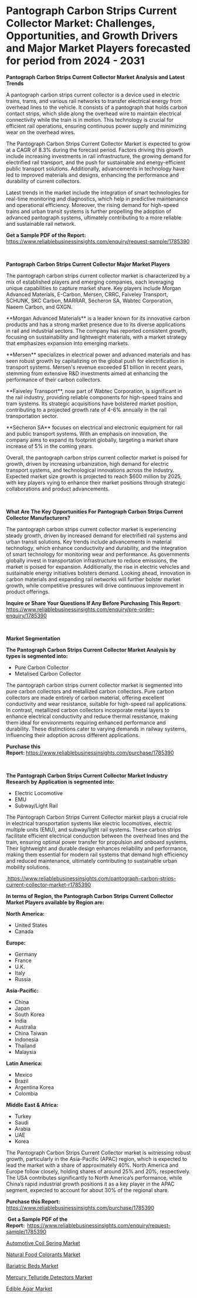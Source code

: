 <p><h1>Pantograph Carbon Strips Current Collector Market: Challenges, Opportunities, and Growth Drivers and Major Market Players forecasted for period from 2024 - 2031</h1></p><p><strong>Pantograph Carbon Strips Current Collector Market Analysis and Latest Trends</strong></p>
<p><p>A pantograph carbon strips current collector is a device used in electric trains, trams, and various rail networks to transfer electrical energy from overhead lines to the vehicle. It consists of a pantograph that holds carbon contact strips, which slide along the overhead wire to maintain electrical connectivity while the train is in motion. This technology is crucial for efficient rail operations, ensuring continuous power supply and minimizing wear on the overhead wires.</p><p>The Pantograph Carbon Strips Current Collector Market is expected to grow at a CAGR of 8.3% during the forecast period. Factors driving this growth include increasing investments in rail infrastructure, the growing demand for electrified rail transport, and the push for sustainable and energy-efficient public transport solutions. Additionally, advancements in technology have led to improved materials and designs, enhancing the performance and durability of current collectors.</p><p>Latest trends in the market include the integration of smart technologies for real-time monitoring and diagnostics, which help in predictive maintenance and operational efficiency. Moreover, the rising demand for high-speed trains and urban transit systems is further propelling the adoption of advanced pantograph systems, ultimately contributing to a more reliable and sustainable rail network.</p></p>
<p><strong>Get a Sample PDF of the Report:&nbsp;</strong> <a href="https://www.reliablebusinessinsights.com/enquiry/request-sample/1785390?utm_campaign=84&utm_medium=2&utm_source=Github&utm_content=ia&utm_term=08102024&utm_id=pantograph-carbon-strips-current-collector">https://www.reliablebusinessinsights.com/enquiry/request-sample/1785390</a></p>
<p>&nbsp;</p>
<p><strong>Pantograph Carbon Strips Current Collector Major Market Players</strong></p>
<p><p>The pantograph carbon strips current collector market is characterized by a mix of established players and emerging companies, each leveraging unique capabilities to capture market share. Key players include Morgan Advanced Materials, E-Carbon, Mersen, CRRC, Faiveley Transport, SCHUNK, SKC Carbon, MARRAR, Sécheron SA, Wabtec Corporation, Naeem Carbon, and GXGN.</p><p>**Morgan Advanced Materials** is a leader known for its innovative carbon products and has a strong market presence due to its diverse applications in rail and industrial sectors. The company has reported consistent growth, focusing on sustainability and lightweight materials, with a market strategy that emphasizes expansion into emerging markets.</p><p>**Mersen** specializes in electrical power and advanced materials and has seen robust growth by capitalizing on the global push for electrification in transport systems. Mersen's revenue exceeded $1 billion in recent years, stemming from extensive R&D investments aimed at enhancing the performance of their carbon collectors.</p><p>**Faiveley Transport**, now part of Wabtec Corporation, is significant in the rail industry, providing reliable components for high-speed trains and tram systems. Its strategic acquisitions have bolstered market position, contributing to a projected growth rate of 4-6% annually in the rail transportation sector.</p><p>**Sécheron SA** focuses on electrical and electronic equipment for rail and public transport systems. With an emphasis on innovation, the company aims to expand its footprint globally, targeting a market share increase of 5% in the coming years.</p><p>Overall, the pantograph carbon strips current collector market is poised for growth, driven by increasing urbanization, high demand for electric transport systems, and technological innovations across the industry. Expected market size growth is projected to reach $600 million by 2025, with key players vying to enhance their market positions through strategic collaborations and product advancements.</p></p>
<p>&nbsp;</p>
<p><strong>What Are The Key Opportunities For Pantograph Carbon Strips Current Collector Manufacturers?</strong></p>
<p><p>The pantograph carbon strips current collector market is experiencing steady growth, driven by increased demand for electrified rail systems and urban transit solutions. Key trends include advancements in material technology, which enhance conductivity and durability, and the integration of smart technology for monitoring wear and performance. As governments globally invest in transportation infrastructure to reduce emissions, the market is poised for expansion. Additionally, the rise in electric vehicles and sustainable energy initiatives bolsters demand. Looking ahead, innovation in carbon materials and expanding rail networks will further bolster market growth, while competitive pressures will drive continuous improvement in product offerings.</p></p>
<p><strong>Inquire or Share Your Questions If Any Before Purchasing This Report:</strong> <a href="https://www.reliablebusinessinsights.com/enquiry/pre-order-enquiry/1785390?utm_campaign=84&utm_medium=2&utm_source=Github&utm_content=ia&utm_term=08102024&utm_id=pantograph-carbon-strips-current-collector">https://www.reliablebusinessinsights.com/enquiry/pre-order-enquiry/1785390</a></p>
<p>&nbsp;</p>
<p><strong>Market Segmentation</strong></p>
<p><strong>The Pantograph Carbon Strips Current Collector Market Analysis by types is segmented into:</strong></p>
<p><ul><li>Pure Carbon Collector</li><li>Metalised Carbon Collector</li></ul></p>
<p><p>The pantograph carbon strips current collector market is segmented into pure carbon collectors and metallized carbon collectors. Pure carbon collectors are made entirely of carbon material, offering excellent conductivity and wear resistance, suitable for high-speed rail applications. In contrast, metallized carbon collectors incorporate metal layers to enhance electrical conductivity and reduce thermal resistance, making them ideal for environments requiring enhanced performance and durability. These distinctions cater to varying demands in railway systems, influencing their adoption across different applications.</p></p>
<p><strong>Purchase this Report:&nbsp;</strong><a href="https://www.reliablebusinessinsights.com/purchase/1785390?utm_campaign=84&utm_medium=2&utm_source=Github&utm_content=ia&utm_term=08102024&utm_id=pantograph-carbon-strips-current-collector">https://www.reliablebusinessinsights.com/purchase/1785390</a></p>
<p>&nbsp;</p>
<p><strong>The Pantograph Carbon Strips Current Collector Market Industry Research by Application is segmented into:</strong></p>
<p><ul><li>Electric Locomotive</li><li>EMU</li><li>Subway/Light Rail</li></ul></p>
<p><p>The Pantograph Carbon Strips Current Collector market plays a crucial role in electrical transportation systems like electric locomotives, electric multiple units (EMU), and subway/light rail systems. These carbon strips facilitate efficient electrical conduction between the overhead lines and the train, ensuring optimal power transfer for propulsion and onboard systems. Their lightweight and durable design enhances reliability and performance, making them essential for modern rail systems that demand high efficiency and reduced maintenance, ultimately contributing to sustainable urban mobility solutions.</p></p>
<p><a href="https://www.reliablebusinessinsights.com/pantograph-carbon-strips-current-collector-market-r1785390?utm_campaign=84&utm_medium=2&utm_source=Github&utm_content=ia&utm_term=08102024&utm_id=pantograph-carbon-strips-current-collector">&nbsp;https://www.reliablebusinessinsights.com/pantograph-carbon-strips-current-collector-market-r1785390</a></p>
<p><strong>In terms of Region, the Pantograph Carbon Strips Current Collector Market Players available by Region are:</strong></p>
<p>
    <p> <strong> North America: </strong>
        <ul>
            <li>United States</li>
            <li>Canada</li>
        </ul>
        </p> 
    <p> <strong> Europe: </strong>
        <ul>
            <li>Germany</li>
            <li>France</li>
            <li>U.K.</li>
            <li>Italy</li>
            <li>Russia</li>
        </ul>
        </p> 
    <p> <strong> Asia-Pacific: </strong>
        <ul>
            <li>China</li>
            <li>Japan</li>
            <li>South Korea</li>
            <li>India</li>
            <li>Australia</li>
            <li>China Taiwan</li>
            <li>Indonesia</li>
            <li>Thailand</li>
            <li>Malaysia</li>
        </ul>
        </p> 
    <p> <strong> Latin America: </strong>
        <ul>
            <li>Mexico</li>
            <li>Brazil</li>
            <li>Argentina Korea</li>
            <li>Colombia</li>
        </ul>
        </p> 
    <p> <strong> Middle East & Africa: </strong>
        <ul>
            <li>Turkey</li>
            <li>Saudi</li>
            <li>Arabia</li>
            <li>UAE</li>
            <li>Korea</li>
        </ul>
    </p>
    </p>
<p><p>The Pantograph Carbon Strips Current Collector market is witnessing robust growth, particularly in the Asia-Pacific (APAC) region, which is expected to lead the market with a share of approximately 40%. North America and Europe follow closely, holding shares of around 25% and 20%, respectively. The USA contributes significantly to North America’s performance, while China’s rapid industrial growth positions it as a key player in the APAC segment, expected to account for about 30% of the regional share.</p></p>
<p><strong>Purchase this Report: </strong><a href="https://www.reliablebusinessinsights.com/purchase/1785390?utm_campaign=84&utm_medium=2&utm_source=Github&utm_content=ia&utm_term=08102024&utm_id=pantograph-carbon-strips-current-collector">https://www.reliablebusinessinsights.com/purchase/1785390</a></p>
<p>&nbsp;<strong>Get a Sample PDF of the Report:&nbsp;&nbsp;</strong><a href="https://www.reliablebusinessinsights.com/enquiry/request-sample/1785390?utm_campaign=84&utm_medium=2&utm_source=Github&utm_content=ia&utm_term=08102024&utm_id=pantograph-carbon-strips-current-collector">https://www.reliablebusinessinsights.com/enquiry/request-sample/1785390</a></p>
<p><strong></strong></p>
<p><p><a href="https://www.linkedin.com/pulse/insights-automotive-coil-spring-market-players-size-yb2fe?utm_campaign=84&utm_medium=2&utm_source=Github&utm_content=ia&utm_term=08102024&utm_id=pantograph-carbon-strips-current-collector">Automotive Coil Spring Market</a></p><p><a href="https://issuu.com/reportprime-2/docs/natural-food-colorants-market-size-_ba077353489e69?utm_campaign=84&utm_medium=2&utm_source=Github&utm_content=ia&utm_term=08102024&utm_id=pantograph-carbon-strips-current-collector">Natural Food Colorants Market</a></p><p><a href="https://www.linkedin.com/pulse/in-depth-bariatric-beds-market-review-size-share-96cagr-t8tzc?utm_campaign=84&utm_medium=2&utm_source=Github&utm_content=ia&utm_term=08102024&utm_id=pantograph-carbon-strips-current-collector">Bariatric Beds Market</a></p><p><a href="https://github.com/HaroldWalker405/Market-Research-Report-List-1/blob/main/mercury-telluride-detectors-market.md?utm_campaign=84&utm_medium=2&utm_source=Github&utm_content=ia&utm_term=08102024&utm_id=pantograph-carbon-strips-current-collector">Mercury Telluride Detectors Market</a></p><p><a href="https://issuu.com/reportprime-2/docs/edible-agar-market-size-2030.pptx_a288cf2c9a3376?utm_campaign=84&utm_medium=2&utm_source=Github&utm_content=ia&utm_term=08102024&utm_id=pantograph-carbon-strips-current-collector">Edible Agar Market</a></p></p>